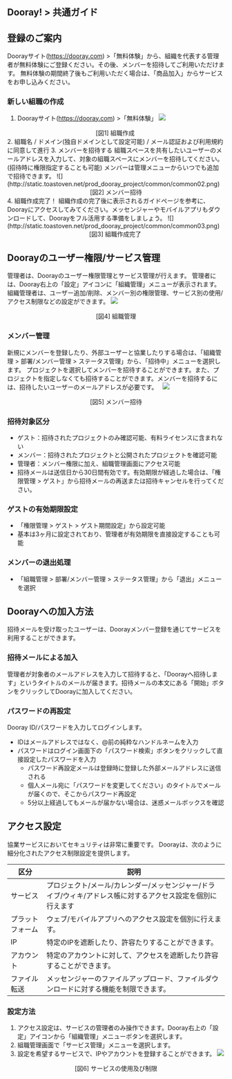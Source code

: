 ## Dooray! > 共通ガイド

## 登録のご案内
Doorayサイト(https://dooray.com) >「無料体験」から、組織を代表する管理者が無料体験にご登録ください。その後、メンバーを招待してご利用いただけます。
無料体験の期間終了後もご利用いただく場合は、「商品加入」からサービスをお申し込みください。

### 新しい組職の作成
1.	Doorayサイト(https://dooray.com) >「無料体験」
 ![](http://static.toastoven.net/prod_dooray_project/common/common01.png)
  <center>[図1] 組職作成 </center> 
2.	組職名 / ドメイン(独自ドメインとして設定可能) / メール認証および利用規約に同意して進行
3.	メンバーを招待する
組職スペースを共有したいユーザーのメールアドレスを入力して、対象の組職スペースにメンバーを招待してください。(招待時に権限指定することも可能)
メンバーは管理メニューからいつでも追加で招待できます。
  ![](http://static.toastoven.net/prod_dooray_project/common/common02.png)
  <center>[図2] メンバー招待</center>
4.	組職作成完了！
 組織作成の完了後に表示されるガイドページを参考に、Doorayにアクセスしてみてください。メッセンジャーやモバイルアプリもダウンロードして、Doorayをフル活用する準備をしましょう。
 ![](http://static.toastoven.net/prod_dooray_project/common/common03.png)
  <center>[図3] 組職作成完了 </center>

## Doorayのユーザー権限/サービス管理
管理者は、Doorayのユーザー権限管理とサービス管理が行えます。 管理者には、Dooray右上の「設定」アイコンに「組織管理」メニューが表示されます。組織管理者は、ユーザー追加/削除、メンバー別の権限管理、サービス別の使用/アクセス制限などの設定ができます。
![](http://static.toastoven.net/prod_dooray_project/common/common06.png)
<center>[図4] 組職管理</center> 

### メンバー管理 
新規にメンバーを登録したり、外部ユーザーと協業したりする場合は、「組織管理 > 部署/メンバー管理 > ステータス管理」から、「招待中」メニューを選択します。
プロジェクトを選択してメンバーを招待することができます。また、プロジェクトを指定しなくても招待することができます。メンバーを招待するには、招待したいユーザーのメールアドレスが必要です。   
![](http://static.toastoven.net/prod_dooray_project/common/common09.png)
<center>[図5] メンバー招待</center> 

### 招待対象区分 
- ゲスト：招待されたプロジェクトのみ確認可能、有料ライセンスに含まれない
- メンバー：招待されたプロジェクトと公開されたプロジェクトを確認可能
- 	管理者：メンバー権限に加え、組職管理画面にアクセス可能
- 招待メールは送信日から30日間有効です。有効期限が経過した場合は、「権限管理 > ゲスト」から招待メールの再送または招待キャンセルを行ってください。

### ゲストの有効期限設定
- 「権限管理 > ゲスト > ゲスト期間設定」から設定可能
-	基本は3ヶ月に設定されており、管理者が有効期限を直接設定することも可能

### メンバーの退出処理  
- 「組職管理 > 部署/メンバー管理 > ステータス管理」から「退出」メニューを選択

## Doorayへの加入方法  
招待メールを受け取ったユーザーは、Doorayメンバー登録を通じてサービスを利用することができます。

### 招待メールによる加入
管理者が対象者のメールアドレスを入力して招待すると、「Doorayへ招待します」というタイトルのメールが届きます。招待メールの本文にある「開始」ボタンをクリックしてDoorayに加入してください。

### パスワードの再設定 
Dooray ID/パスワードを入力してログインします。
- IDはメールアドレスではなく、@前の純粋なハンドルネームを入力
- パスワードはログイン画面下の「パスワード検索」ボタンをクリックして直接設定したパスワードを入力
    - パスワード再設定メールは登録時に登録した外部メールアドレスに送信される
    - 個人メール宛に「パスワードを変更してください」のタイトルでメールが届くので、そこからパスワード再設定
    - 5分以上経過してもメールが届かない場合は、迷惑メールボックスを確認 

## アクセス設定
協業サービスにおいてセキュリティは非常に重要です。 Doorayは、次のように細分化されたアクセス制限設定を提供します。

|区分|説明|
|---|---|
|サービス|プロジェクト/メール/カレンダー/メッセンジャー/ドライブ/ウィキ/アドレス帳に対するアクセス設定を個別に行えます|
|プラットフォーム|ウェブ/モバイルアプリへのアクセス設定を個別に行えます。|
|IP|特定のIPを遮断したり、許容たりすることができます。|
|アカウント|特定のアカウントに対して、アクセスを遮断したり許容することができます。|
|ファイル転送| メッセンジャーのファイルアップロード、ファイルダウンロードに対する機能を制限できます。|

### 設定方法
1.	アクセス設定は、サービスの管理者のみ操作できます。Dooray右上の「設定」アイコンから「組織管理」メニューボタンを選択します。
2.	組職管理画面で「サービス管理」メニューを選択します。
3.	設定を希望するサービスで、IPやアカウントを登録することができます。
![](http://static.toastoven.net/prod_dooray_project/common/common08.png)
<center>[図6] サービスの使用及び制限</center>

